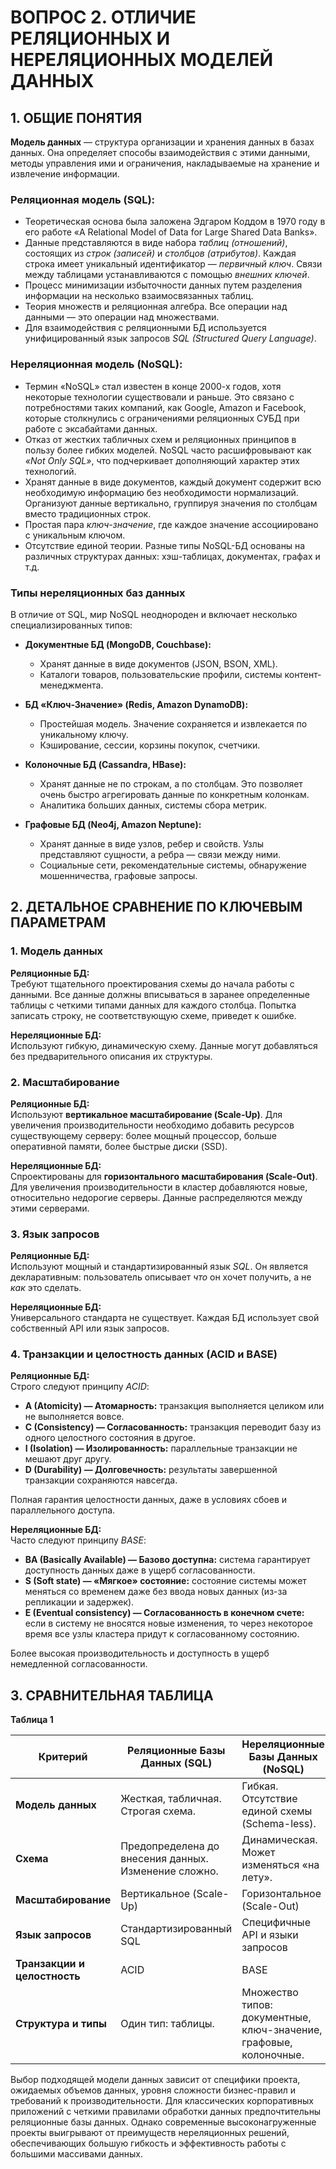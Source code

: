 # ВОПРОС 2. ОТЛИЧИЕ РЕЛЯЦИОННЫХ И НЕРЕЛЯЦИОННЫХ МОДЕЛЕЙ ДАННЫХ

## 1. ОБЩИЕ ПОНЯТИЯ

**Модель данных** — структура организации и хранения данных в базах данных. Она определяет способы взаимодействия с этими данными, методы управления ими и ограничения, накладываемые на хранение и извлечение информации.

### Реляционная модель (SQL):

- Теоретическая основа была заложена Эдгаром Коддом в 1970 году в его работе «A Relational Model of Data for Large Shared Data Banks».
- Данные представляются в виде набора *таблиц (отношений)*, состоящих из *строк (записей)* и *столбцов (атрибутов)*. Каждая строка имеет уникальный идентификатор — *первичный ключ*. Связи между таблицами устанавливаются с помощью *внешних ключей*.
- Процесс минимизации избыточности данных путем разделения информации на несколько взаимосвязанных таблиц.
- Теория множеств и реляционная алгебра. Все операции над данными — это операции над множествами.
- Для взаимодействия с реляционными БД используется унифицированный язык запросов *SQL (Structured Query Language)*.

### Нереляционная модель (NoSQL):

- Термин «NoSQL» стал известен в конце 2000-х годов, хотя некоторые технологии существовали и раньше. Это связано с потребностями таких компаний, как Google, Amazon и Facebook, которые столкнулись с ограничениями реляционных СУБД при работе с эксабайтами данных.
- Отказ от жестких табличных схем и реляционных принципов в пользу более гибких моделей. NoSQL часто расшифровывают как *«Not Only SQL»*, что подчеркивает дополняющий характер этих технологий.
- Хранят данные в виде документов, каждый документ содержит всю необходимую информацию без необходимости нормализаций. Организуют данные вертикально, группируя значения по столбцам вместо традиционных строк.
- Простая пара *ключ-значение*, где каждое значение ассоциировано с уникальным ключом.
- Отсутствие единой теории. Разные типы NoSQL-БД основаны на различных структурах данных: хэш-таблицах, документах, графах и т.д.

### Типы нереляционных баз данных

В отличие от SQL, мир NoSQL неоднороден и включает несколько специализированных типов:

- **Документные БД (MongoDB, Couchbase):**
  - Хранят данные в виде документов (JSON, BSON, XML).
  - Каталоги товаров, пользовательские профили, системы контент-менеджмента.

- **БД «Ключ-Значение» (Redis, Amazon DynamoDB):**
  - Простейшая модель. Значение сохраняется и извлекается по уникальному ключу.
  - Кэширование, сессии, корзины покупок, счетчики.

- **Колоночные БД (Cassandra, HBase):**
  - Хранят данные не по строкам, а по столбцам. Это позволяет очень быстро агрегировать данные по конкретным колонкам.
  - Аналитика больших данных, системы сбора метрик.

- **Графовые БД (Neo4j, Amazon Neptune):**
  - Хранят данные в виде узлов, ребер и свойств. Узлы представляют сущности, а ребра — связи между ними.
  - Социальные сети, рекомендательные системы, обнаружение мошенничества, графовые запросы.

## 2. ДЕТАЛЬНОЕ СРАВНЕНИЕ ПО КЛЮЧЕВЫМ ПАРАМЕТРАМ

### 1. Модель данных

**Реляционные БД:**  
Требуют тщательного проектирования схемы до начала работы с данными. Все данные должны вписываться в заранее определенные таблицы с четкими типами данных для каждого столбца. Попытка записать строку, не соответствующую схеме, приведет к ошибке.

**Нереляционные БД:**  
Используют гибкую, динамическую схему. Данные могут добавляться без предварительного описания их структуры.

### 2. Масштабирование

**Реляционные БД:**  
Используют **вертикальное масштабирование (Scale-Up)**. Для увеличения производительности необходимо добавить ресурсов существующему серверу: более мощный процессор, больше оперативной памяти, более быстрые диски (SSD).

**Нереляционные БД:**  
Спроектированы для **горизонтального масштабирования (Scale-Out)**. Для увеличения производительности в кластер добавляются новые, относительно недорогие серверы. Данные распределяются между этими серверами.

### 3. Язык запросов

**Реляционные БД:**  
Используют мощный и стандартизированный язык *SQL*. Он является декларативным: пользователь описывает *что* он хочет получить, а не *как* это сделать.

**Нереляционные БД:**  
Универсального стандарта не существует. Каждая БД использует свой собственный API или язык запросов.

### 4. Транзакции и целостность данных (ACID и BASE)

**Реляционные БД:**  
Строго следуют принципу *ACID*:

- **A (Atomicity) — Атомарность:** транзакция выполняется целиком или не выполняется вовсе.
- **C (Consistency) — Согласованность:** транзакция переводит базу из одного целостного состояния в другое.
- **I (Isolation) — Изолированность:** параллельные транзакции не мешают друг другу.
- **D (Durability) — Долговечность:** результаты завершенной транзакции сохраняются навсегда.

Полная гарантия целостности данных, даже в условиях сбоев и параллельного доступа.

**Нереляционные БД:**  
Часто следуют принципу *BASE*:

- **BA (Basically Available) — Базово доступна:** система гарантирует доступность данных даже в ущерб согласованности.
- **S (Soft state) — «Мягкое» состояние:** состояние системы может меняться со временем даже без ввода новых данных (из-за репликации и задержек).
- **E (Eventual consistency) — Согласованность в конечном счете:** если в систему не вносятся новые изменения, то через некоторое время все узлы кластера придут к согласованному состоянию.

Более высокая производительность и доступность в ущерб немедленной согласованности.

## 3. СРАВНИТЕЛЬНАЯ ТАБЛИЦА

**Таблица 1**

| Критерий | Реляционные Базы Данных (SQL) | Нереляционные Базы Данных (NoSQL) |
|----------|-------------------------------|-----------------------------------|
| **Модель данных** | Жесткая, табличная. Строгая схема. | Гибкая. Отсутствие единой схемы (Schema-less). |
| **Схема** | Предопределена до внесения данных. Изменение сложно. | Динамическая. Может изменяться «на лету». |
| **Масштабирование** | Вертикальное (Scale-Up) | Горизонтальное (Scale-Out) |
| **Язык запросов** | Стандартизированный SQL | Специфичные API и языки запросов |
| **Транзакции и целостность** | ACID | BASE |
| **Структура и типы** | Один тип: таблицы. | Множество типов: документные, ключ-значение, графовые, колоночные. |

Выбор подходящей модели данных зависит от специфики проекта, ожидаемых объемов данных, уровня сложности бизнес-правил и требований к производительности. Для классических корпоративных приложений с четкими правилами обработки данных предпочтительны реляционные базы данных. Однако современные высоконагруженные проекты выигрывают от преимуществ нереляционных решений, обеспечивающих большую гибкость и эффективность работы с большими массивами данных.
